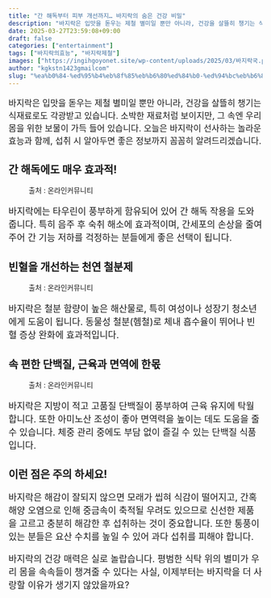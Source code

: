 ```yaml
---
title: "간 해독부터 피부 개선까지… 바지락의 숨은 건강 비밀"
description: "바지락은 입맛을 돋우는 제철 별미일 뿐만 아니라, 건강을 살뜰히 챙기는 식재료로도 각광받고 있습니다. 소박한 재료처럼 보이지만, 그 속엔 우리 몸을 위한 보물이 가득 들어 있습니다. 오늘은 바지락이 선사하는 놀라운 효능과 함께, 섭취 시 알아두면 좋은 정보까지 꼼꼼히 "
date: 2025-03-27T23:59:08+09:00
draft: false
categories: ["entertainment"]
tags: ["바지락의효능", "바지락제철"]
images: ["https://ingihgoyonet.site/wp-content/uploads/2025/03/바지락국.png", "https://ingihgoyonet.site/wp-content/uploads/2025/03/바지락효능.png", "https://ingihgoyonet.site/wp-content/uploads/2025/03/바지락반찬.png"]
author: "kgkstn1423gmailcom"
slug: "%ea%b0%84-%ed%95%b4%eb%8f%85%eb%b6%80%ed%84%b0-%ed%94%bc%eb%b6%80-%ea%b0%9c%ec%84%a0%ea%b9%8c%ec%a7%80-%eb%b0%94%ec%a7%80%eb%9d%bd%ec%9d%98-%ec%88%a8%ec%9d%80-%ea%b1%b4%ea%b0%95-%eb%b9%84"
---
```


<p style="font-size:17px">바지락은 입맛을 돋우는 제철 별미일 뿐만 아니라, 건강을 살뜰히 챙기는 식재료로도 각광받고 있습니다. 소박한 재료처럼 보이지만, 그 속엔 우리 몸을 위한 보물이 가득 들어 있습니다. 오늘은 바지락이 선사하는 놀라운 효능과 함께, 섭취 시 알아두면 좋은 정보까지 꼼꼼히 알려드리겠습니다.</p> <h2 >간 해독에도 매우 효과적!</h2> <figure ><img src="https://ingihgoyonet.site/wp-content/uploads/2025/03/바지락국.png" alt="" style="aspect-ratio:16/9;object-fit:cover"/><figcaption >출처 : 온라인커뮤니티</figcaption></figure> <p style="font-size:18px">바지락에는 타우린이 풍부하게 함유되어 있어 간 해독 작용을 도와줍니다. 특히 음주 후 숙취 해소에 효과적이며, 간세포의 손상을 줄여주어 간 기능 저하를 걱정하는 분들에게 좋은 선택이 됩니다.</p> <h2 >빈혈을 개선하는 천연 철분제</h2> <figure ><img src="https://ingihgoyonet.site/wp-content/uploads/2025/03/바지락효능.png" alt="" /><figcaption >출처 : 온라인커뮤니티</figcaption></figure> <p style="font-size:18px">바지락은 철분 함량이 높은 해산물로, 특히 여성이나 성장기 청소년에게 도움이 됩니다. 동물성 철분(헴철)로 체내 흡수율이 뛰어나 빈혈 증상 완화에 효과적입니다.</p> <h2 >속 편한 단백질, 근육과 면역에 한몫</h2> <figure ><img src="https://ingihgoyonet.site/wp-content/uploads/2025/03/바지락반찬.png" alt="" style="aspect-ratio:16/9;object-fit:cover"/><figcaption >출처 : 온라인커뮤니티</figcaption></figure> <p style="font-size:18px">바지락은 지방이 적고 고품질 단백질이 풍부하여 근육 유지에 탁월합니다. 또한 아미노산 조성이 좋아 면역력을 높이는 데도 도움을 줄 수 있습니다. 체중 관리 중에도 부담 없이 즐길 수 있는 단백질 식품입니다.</p> <h2 >이런 점은 주의 하세요!</h2> <p style="font-size:18px">바지락은 해감이 잘되지 않으면 모래가 씹혀 식감이 떨어지고, 간혹 해양 오염으로 인해 중금속이 축적될 우려도 있으므로 신선한 제품을 고르고 충분히 해감한 후 섭취하는 것이 중요합니다. 또한 통풍이 있는 분들은 요산 수치를 높일 수 있어 과다 섭취를 피해야 합니다.</p> <p style="font-size:18px">바지락의 건강 매력은 실로 놀랍습니다. 평범한 식탁 위의 별미가 우리 몸을 속속들이 챙겨줄 수 있다는 사실, 이제부터는 바지락을 더 사랑할 이유가 생기지 않았을까요? </p>